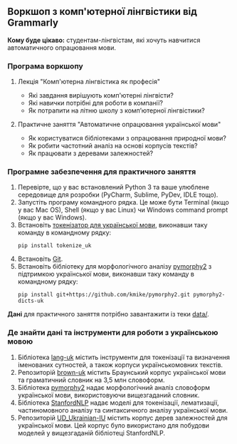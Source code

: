 ## Воркшоп з комп'ютерної лінгвістики від Grammarly

**Кому буде цікаво:** студентам-лінгвістам, які хочуть навчитися автоматичного опрацювання мови.

### Програма воркшопу

1. Лекція "Комп'ютерна лінгвістика як професія"
   * Які завдання вирішують комп'ютерні лінгвісти?
   * Які навички потрібні для роботи в компанії?
   * Як потрапити на літню школу з комп’ютерної лінгвістики?

2. Практичне заняття "Автоматичне опрацювання української мови"
   * Як користуватися бібліотеками з опрацювання природної мови?
   * Як робити частотний аналіз на основі корпусів текстів?
   * Як працювати з деревами залежностей?

### Програмне забезпечення для практичного заняття

1. Перевірте, що у вас встановлений Python 3 та ваше улюблене середовище для розробки (PyCharm, Sublime, PyDev, IDLE тощо).
2. Запустіть програму командного рядка. Це може бути Terminal (якщо у вас Mac OS), Shell (якщо у вас Linux) чи Windows command prompt (якщо у вас Windows).
3. Встановіть [токенізатор для української мови](https://github.com/lang-uk/tokenize-uk), виконавши таку команду в командному рядку:
   ```
   pip install tokenize_uk
   ```
4. Встановіть [Git](https://git-scm.com/).
5. Встановіть бібліотеку для морфологічного аналізу [pymorphy2](https://github.com/kmike/pymorphy2) з підтримкою української мови, виконавши таку команду в командному рядку:
   ```
   pip install git+https://github.com/kmike/pymorphy2.git pymorphy2-dicts-uk
   ```

**Дані** для практичного заняття потрібно завантажити із теки [data/](data).

### Де знайти дані та інструменти для роботи з українською мовою

1. Бібліотека [lang-uk](https://lang.org.ua/en/) містить інструменти для токенізації та визначення іменованих сутностей, а також корпуси українськомовних текстів.
2. Репозиторій [brown-uk](https://github.com/brown-uk/) містить Браунський корпус української мови та граматичний словник на 3,5 млн словоформ.
3. Бібліотека [pymorphy2](https://github.com/kmike/pymorphy2) надає морфологічний аналіз словоформ української мови, використовуючи вищезгаданий словник.
4. Бібліотека [StanfordNLP](https://stanfordnlp.github.io/stanfordnlp/) надає моделі для токенізації, лематизації, частиномовного аналізу та синтаксичного аналізу української мови.
5. Репозиторій [UD_Ukrainian-IU](https://github.com/UniversalDependencies/UD_Ukrainian-IU/tree/master) містить корпус дерев залежностей для української мови. Цей корпус було використано для побудови моделей у вищезгаданій бібліотеці StanfordNLP.
